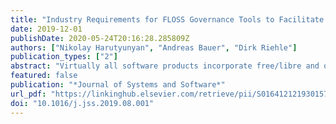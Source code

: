 ```yaml
---
title: "Industry Requirements for FLOSS Governance Tools to Facilitate the Use of Open Source Software in Commercial Products"
date: 2019-12-01
publishDate: 2020-05-24T20:16:28.285809Z
authors: ["Nikolay Harutyunyan", "Andreas Bauer", "Dirk Riehle"]
publication_types: ["2"]
abstract: "Virtually all software products incorporate free/libre and open source software (FLOSS) components. However, ungoverned use of FLOSS components can result in legal and financial risks, and risks to a firm’s intellectual property. To avoid these risks, companies must govern their FLOSS use through open source governance processes and by following industry best practices. A particular challenge is license compliance. To manage the complexity of governance and compliance, companies should use tools and well-defined processes. This paper investigates and presents industry requirements for FLOSS governance tools, followed by an evaluation of the suggested requirements. We chose eleven companies with an advanced understanding of open source governance and interviewed their FLOSS governance experts to derive a theory of industry requirements for tooling. We extended our previous work adding the requirement category on the architecture model for software products. We then analyzed the features of leading governance tools and used this analysis to evaluate two categories of our theory: FLOSS license scanning and FLOSS components in product bills of materials. The result is a list of FLOSS governance requirements. For practical relevance, we cast our theory as a requirements specification for FLOSS governance tools."
featured: false
publication: "*Journal of Systems and Software*"
url_pdf: "https://linkinghub.elsevier.com/retrieve/pii/S0164121219301578"
doi: "10.1016/j.jss.2019.08.001"
---
```


